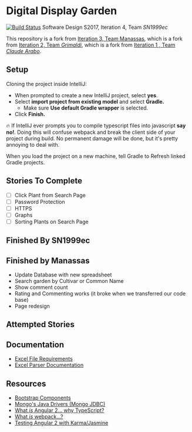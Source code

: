 # Digital Display Garden
[![Build Status](https://travis-ci.org/UMM-CSci-3601-S17/digital-display-garden-iteration-4-sn1999ec.svg?branch=master)](https://travis-ci.org/UMM-CSci-3601-S17/digital-display-garden-iteration-4-sn1999ec)
Software Design S2017, Iteration 4, Team _SN1999ec_ 

This repository is a fork from [Iteration 3, Team Manassas](https://github.com/UMM-CSci-3601-S17/digital-display-garden-iteration-4-sn1999ec), which is a fork from [Iteration 2, Team _Grimaldi_](https://github.com/UMM-CSci-3601-S17/digital-display-garden-iteration-2-grimaldi), which is a fork from [Iteration 1 , Team _Claude Arabo_](https://github.com/UMM-CSci-3601-S17/digital-display-garden-iteration-1-claudearabo).

## Setup

Cloning the project inside IntelliJ:

- When prompted to create a new IntelliJ project, select **yes**.
- Select **import project from existing model** and select **Gradle.**
  - Make sure **Use default Gradle wrapper** is selected.
- Click **Finish.**

:fire: If IntelliJ ever prompts you to compile typescript files into
javascript **say no!**. Doing this will confuse webpack and break the client
side of your project during build. No permanent damage will be done, but it's
pretty annoying to deal with.

When you load the project on a new machine, tell Gradle to Refresh linked Gradle projects.


## Stories To Complete
- [ ] Click Plant from Search Page
- [ ] Password Protection
- [ ] HTTPS
- [ ] Graphs
- [ ] Sorting Plants on Search Page

## Finished By SN1999ec

## Finished by Manassas
* Update Database with new spreadsheet
* Search garden by Cultivar or Common Name
* Show comment count
* Rating and Commenting works (it broke when we transferred our code base)
* Page redesign

## Attempted Stories

## Documentation
* [Excel File Requirements](Documentation/ExcelFileRequirements.md)  
* [Excel Parser Documentation](Documentation/ExcelParser.md) 


## Resources

- [Bootstrap Components][bootstrap]
- [Mongo's Java Drivers (Mongo JDBC)][mongo-jdbc]
- [What _is_ Angular 2... why TypeScript?][angular-2]
- [What _is_ webpack...?][whats-webpack]
- [Testing Angular 2 with Karma/Jasmine][angular2-karma-jasmine]

[angular-2]: https://www.infoq.com/articles/Angular2-TypeScript-High-Level-Overview
[angular2-karma-jasmine]: http://twofuckingdevelopers.com/2016/01/testing-angular-2-with-karma-and-jasmine/
[labtasks]: LABTASKS.md
[travis]: https://travis-ci.org/
[whats-webpack]: https://webpack.github.io/docs/what-is-webpack.html
[bootstrap]: https://getbootstrap.com/components/ 
[mongo-jdbc]: https://docs.mongodb.com/ecosystem/drivers/java/ 
